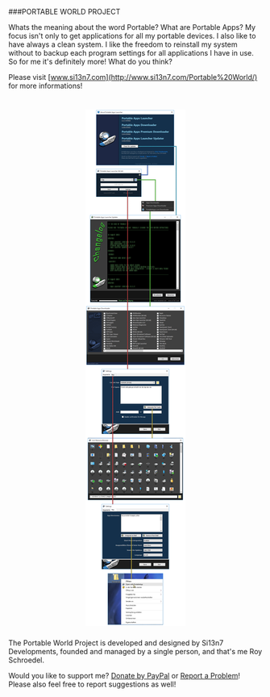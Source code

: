 
###PORTABLE WORLD PROJECT
                        
Whats the meaning about the word Portable? What are Portable Apps? My focus isn't only to get applications for all my portable devices. I also like to have always a clean system. I like the freedom to reinstall my system without to backup each program settings for all applications I have in use. So for me it's definitely more! What do you think?

Please visit [www.si13n7.com](http://www.si13n7.com/Portable%20World/) for more informations!

<h1 align="center"><sub><img  src="https://raw.githubusercontent.com/Si13n7/Portable-World-Project/master/Preview.png"></sub></h1>

The Portable World Project is developed and designed by Si13n7 Developments, founded and managed by a single person, and that's me Roy Schroedel.

Would you like to support me? [Donate by PayPal](https://www.paypal.com/cgi-bin/webscr?cmd=_s-xclick&hosted_button_id=GSCTSX46UPCDW) or [Report a Problem](http://support.si13n7.com/)! Please also feel free to report suggestions as well!
